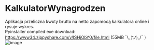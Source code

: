 # KalkulatorWynagrodzen

Aplikacja przeliczna kwoty brutto na netto zapomocą kalkulatora online i rysuje wykres.  
Pyinstaller compiled exe download: https://www34.zippyshare.com/v/lSHjObY0/file.html
 (55MB ¯\\\_(ツ)_/¯ )
![image](https://i.imgur.com/EecILJp.png)
